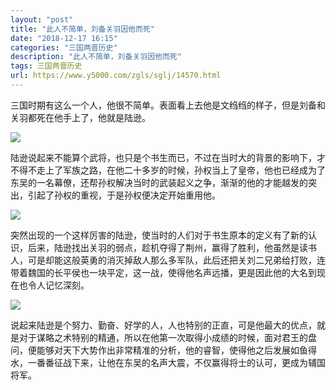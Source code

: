 ```yaml
---
layout: "post"
title: "此人不简单，刘备关羽因他而死"
date: "2018-12-17 16:15"
categories: "三国两晋历史"
description: "此人不简单，刘备关羽因他而死"
tags: 三国两晋历史
url: https://www.y5000.com/zgls/sglj/14570.html
---
```






三国时期有这么一个人，他很不简单。表面看上去他是文绉绉的样子，但是刘备和关羽都死在他手上了，他就是陆逊。

![](https://img.y5000.com/uploads/allimg/170222/8-1F222162640L8.jpg)

陆逊说起来不能算个武将，也只是个书生而已，不过在当时大的背景的影响下，才不得不走上了军族之路，在他二十多岁的时候，孙权当上了皇帝，他也已经成为了东吴的一名幕僚，还帮孙权解决当时的武装起义之争，渐渐的他的才能越发的突出，引起了孙权的重视，于是孙权便决定开始重用他。

![](https://img.y5000.com/uploads/allimg/170222/8-1F222162A0260.jpg)

突然出现的一个这样厉害的陆逊，使当时的人们对于书生原本的定义有了新的认识，后来，陆逊找出关羽的弱点，趁机夺得了荆州，赢得了胜利，他虽然是读书人，可是却能这般英勇的消灭掉敌人那么多军队，此后还把关刘二兄弟给打败，连带着魏国的长平侯也一块平定，这一战，使得他名声远播，更是因此他的大名到现在也令人记忆深刻。

![](https://img.y5000.com/uploads/allimg/170222/8-1F222162Ab15.jpg)

说起来陆逊是个努力、勤奋、好学的人，人也特别的正直，可是他最大的优点，就是对于谋略之术特别的精通，所以在他第一次取得小成绩的时候，面对君王的盘问，便能够对天下大势作出非常精准的分析，他的睿智，使得他之后发展如鱼得水，一番番征战下来，让他在东吴的名声大震，不仅赢得将士的认可，更成为辅国将军。
